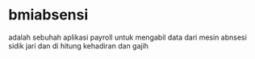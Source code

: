 # bmiabsensi
adalah sebuhah aplikasi payroll  untuk mengabil data dari mesin abnsesi sidik jari dan di hitung kehadiran dan  gajih
